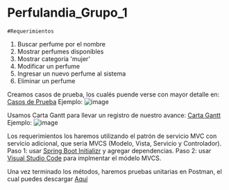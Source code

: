 # Perfulandia_Grupo_1
    #Requerimientos
  1. Buscar perfume por el nombre
  2. Mostrar perfumes disponibles
  3. Mostrar categoría 'mujer'
  4. Modificar un perfume
  5. Ingresar un nuevo perfume al sistema
  6. Eliminar un perfume

Creamos casos de prueba, los cualés puende verse con mayor detalle en: [Casos de Prueba](https://docs.google.com/spreadsheets/d/1pFc_NshsX3FozzPNAIGjGRa81tJIBs7GJu-JoMw7p_0/edit?usp=sharing)
Ejemplo: 
  ![image](https://github.com/user-attachments/assets/f3b4e0b0-918c-48ec-9881-00fc942ba104)

Usamos Carta Gantt para llevar un registro de nuestro avance:  [Carta Gantt](https://docs.google.com/spreadsheets/d/1T88xv_SvmG8MqBjmDm0QIB9hgcdLkPwPyVFqAx14S-c/edit?usp=sharing)
Ejemplo: 
  ![image](https://github.com/user-attachments/assets/408216b6-7a35-4277-ac6a-6b4093aa35d4)

Los requerimientos los haremos utilizando el patrón de servicio MVC con servicio adicional, que seria MVCS (Modelo, Vista, Servicio y Controlador).
Paso 1: usar [Spring Boot Initializr](https://start.spring.io/) y agregar dependencias.
Paso 2: usar [Visual Studio Code](https://code.visualstudio.com/download) para implmentar el módelo MVCS.

Una vez terminado los métodos, haremos pruebas unitarias en Postman, el cual puedes descargar [Aquí](https://www.postman.com/downloads/)


